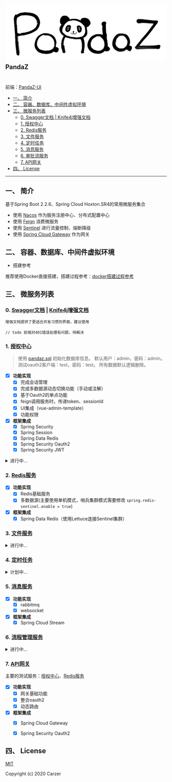 # ![pandaz](./logo.png) <sup><sup>PandaZ</sup></sup>

前端：[PandaZ-UI](https://github.com/Carzer/pandaz-ui)

- [一、 简介](#一-简介)
- [二、 容器、数据库、中间件虚拟环境](#二-容器数据库中间件虚拟环境)
- [三、 微服务列表](#三-微服务列表)
    - [0. Swagger文档 | Knife4j增强文档](#0-swagger文档--knife4j增强文档)
    - [1. 授权中心](#1-授权中心)
    - [2. Redis服务](#2-redis服务)
    - [3. 文件服务](#3-文件服务)
    - [4. 定时任务](#4-定时任务)
    - [5. 消息服务](#5-消息服务)
    - [6. 审批流服务](#6-审批流服务)
    - [7. API网关](#7-api网关)
- [四、 License](#四-license)

----------------------------------------------------
## 一、 简介

基于Spring Boot 2.2.6、Spring Cloud Hoxton.SR4的常用微服务集合  

- 使用 [Nacos](https://github.com/alibaba/nacos/releases) 作为服务注册中心、分布式配置中心
- 使用 [Feign](https://spring.io/projects/spring-cloud-openfeign) 消费微服务
- 使用 [Sentinel](https://github.com/alibaba/Sentinel/releases) 进行流量控制、熔断降级
- 使用 [Spring Cloud Gateway](https://spring.io/projects/spring-cloud-gateway) 作为网关


## 二、 容器、数据库、中间件虚拟环境

- 搭建参考

推荐使用Docker直接搭建，搭建过程参考：[docker搭建过程参考](./docker搭建过程参考.md)


## 三、 微服务列表

### 0. [Swagger文档](http://localhost:7777/swagger-ui.html) | [Knife4j增强文档](http://localhost:7777/doc.html) 

    增强文档提供了更适合开发习惯的界面，建议使用
    
    // todo 前端对401错误处理有问题，待解决

### 1. [授权中心](http://localhost:9007)

>使用 [pandaz.sql](./pandaz-auth/pandaz-auth-server/src/main/resources/sql/pandaz.sql) 初始化数据库信息。
>默认用户：admin，密码：admin。测试oauth2客户端：test，密码：test。
>所有数据默认逻辑删除。

- [x] **功能实现**
    - [x] 完成会话管理
    - [x] 完成多数据源动态切换功能（手动或注解）
    - [x] 基于Oauth2的单点功能
    - [x] feign调用服务时，传递token、sessionId
    - [x] UI集成（vue-admin-template）
    - [x] 功能权限
- [x] **框架集成**
    - [x] Spring Security
    - [x] Spring Session
    - [x] Spring Data Redis
    - [x] Spring Security Oauth2 
    - [x] Spring Security JWT
<details>
<summary>进行中...</summary>
<pre><code>
- [ ] 数据权限
- [ ] 微服务统一权限控制
</code></pre>
</details>   

### 2. [Redis服务](http://localhost:9001)

- [x] **功能实现**
    - [x] Redis基础服务
    - [x] 多数据源(主要使用单机模式，哨兵集群模式需要修改 `spring.redis-sentinel.enable = true`)
- [x] **框架集成**
    - [x] Spring Data Redis（使用Lettuce连接Sentinel集群）

### 3. [文件服务](http://localhost:9005)

<details>
<summary>进行中...</summary>
<pre><code>
- [ ] **功能实现**
    - [x] MongoDB基础服务
    - [x] MongoDB集群搭建、连接
    - [x] 文件ftp服务集成
    - [ ] MongoDB、ftp统一服务
    - [ ] 全文检索
- [ ] **框架集成**
    - [x] Spring Data Mongo
    - [ ] Lucence
</code></pre>
</details> 

### 4. [定时任务](http://localhost:9003)

<details>
<summary>计划中...</summary>
<pre><code>
- [ ] **功能实现**
    - [ ] 定时任务统一调度
- [ ] **框架集成**
    - [ ] Quartz
    - [ ] LTS
</code></pre>
</details> 

### 5. [消息服务](http://localhost:9004)

- [x] **功能实现**
    - [x] rabbitmq
    - [x] websocket
- [x] **框架集成**
    - [x] Spring Cloud Stream

### 6. [流程管理服务](http://localhost:9006)

<details>
<summary>进行中...</summary>
<pre><code>
- [ ] **功能实现**
    - [ ] 设计页面集成
    - [ ] 提供统一的流程服务
- [x] **框架集成**
    - [x] Activiti7
</code></pre>
</details> 

### 7. [API网关](http://localhost:7777)
主要的测试服务：[授权中心](http://localhost:9007)、[Redis服务](http://localhost:9001)

- [x] **功能实现**
    - [x] 网关基础功能
    - [x] 整合oauth2
    - [x] 动态路由
- [x] **框架集成**
    - [x] Spring Cloud Gateway
    - [x] Spring Security Oauth2


## 四、 License 

[MIT](./LICENSE)

Copyright (c) 2020 Carzer
